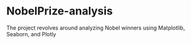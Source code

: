 # NobelPrize-analysis
The project revolves around analyzing Nobel winners using Matplotlib, Seaborn, and Plotly
